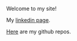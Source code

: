 Welcome to my site!

My [linkedin page](https://www.linkedin.com/in/lijikun).

[Here](https://github.com/lijikun?tab=repositories) are my github repos.

